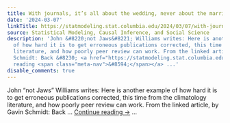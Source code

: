 ```yaml
---
title: With journals, it’s all about the wedding, never about the marriage.
date: '2024-03-07'
linkTitle: https://statmodeling.stat.columbia.edu/2024/03/07/with-journals-its-all-about-the-wedding-never-about-the-marriage/
source: Statistical Modeling, Causal Inference, and Social Science
description: 'John &#8220;not Jaws&#8221; Williams writes: Here is another example
  of how hard it is to get erroneous publications corrected, this time from the climatology
  literature, and how poorly peer review can work. From the linked article, by Gavin
  Schmidt: Back &#8230; <a href="https://statmodeling.stat.columbia.edu/2024/03/07/with-journals-its-all-about-the-wedding-never-about-the-marriage/">Continue
  reading <span class="meta-nav">&#8594;</span></a> ...'
disable_comments: true
---
```

John &#8220;not Jaws&#8221; Williams writes: Here is another example of how hard it is to get erroneous publications corrected, this time from the climatology literature, and how poorly peer review can work. From the linked article, by Gavin Schmidt: Back &#8230; <a href="https://statmodeling.stat.columbia.edu/2024/03/07/with-journals-its-all-about-the-wedding-never-about-the-marriage/">Continue reading <span class="meta-nav">&#8594;</span></a> ...